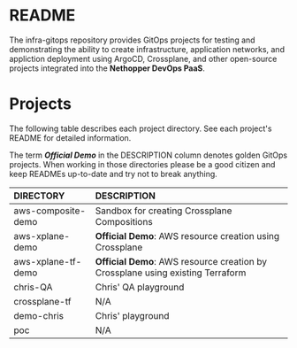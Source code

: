 # README
The infra-gitops repository provides GitOps projects for testing and
demonstrating the ability to create infrastructure, application networks,
and appliction deployment using ArgoCD, Crossplane, and other open-source
projects integrated into the **Nethopper DevOps PaaS**.

# Projects
The following table describes each project directory. See each project's
README for detailed information.

The term ***Official Demo*** in the DESCRIPTION column denotes golden GitOps
projects. When working in those directories please be a good citizen and keep
READMEs up-to-date and try not to break anything. 

| DIRECTORY | DESCRIPTION |
| :--- | :--- |
| aws-composite-demo | Sandbox for creating Crossplane Compositions |
| aws-xplane-demo | **Official Demo**: AWS resource creation using Crossplane | 
| aws-xplane-tf-demo | **Official Demo**: AWS resource creation by Crossplane using existing Terraform |
| chris-QA           | Chris' QA playground |
| crossplane-tf | N/A |
| demo-chris         | Chris' playground |
| poc                | N/A |

